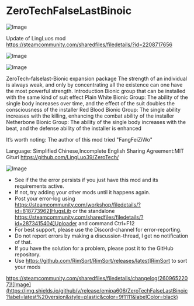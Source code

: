 # ZeroTechFalseLastBinoic

![Image](https://i.imgur.com/buuPQel.png)

Update of LingLuos mod
https://steamcommunity.com/sharedfiles/filedetails/?id=2208717656

![Image](https://i.imgur.com/pufA0kM.png)

	
![Image](https://i.imgur.com/Z4GOv8H.png)

ZeroTech-falselast-Bionic expansion package
The strength of an individual is always weak, and only by concentrating all the existence can one have the most powerful strength.
Introduction
    Bionic group that can be installed with the same kind of suit effect
    Plain White Bionic Group: The ability of the single body increases over time, and the effect of the suit doubles the consciousness of the installer
    Red Blood Bionic Group: The single ability increases with the killing, enhancing the combat ability of the installer
Netherbone Bionic Group: The ability of the single body increases with the beat, and the defense ability of the installer is enhanced
	
It’s worth noting: The author of this mod tried "FangFeiZiWo"

Language: Simplified Chinese,Incomplete English
Sharing Agreement:MIT
Giturl https://github.com/LingLuo39/ZeroTech/

![Image](https://i.imgur.com/PwoNOj4.png)



-  See if the the error persists if you just have this mod and its requirements active.
-  If not, try adding your other mods until it happens again.
-  Post your error-log using https://steamcommunity.com/workshop/filedetails/?id=818773962]HugsLib or the standalone https://steamcommunity.com/sharedfiles/filedetails/?id=2873415404]Uploader and command Ctrl+F12
-  For best support, please use the Discord-channel for error-reporting.
-  Do not report errors by making a discussion-thread, I get no notification of that.
-  If you have the solution for a problem, please post it to the GitHub repository.
-  Use https://github.com/RimSort/RimSort/releases/latest]RimSort to sort your mods



https://steamcommunity.com/sharedfiles/filedetails/changelog/2609652207]![Image](https://img.shields.io/github/v/release/emipa606/ZeroTechFalseLastBinoic?label=latest%20version&style=plastic&color=9f1111&labelColor=black)

